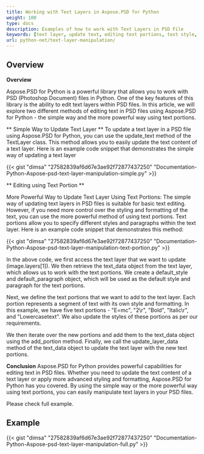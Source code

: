 ```yaml
---
title: Working with Text Layers in Aspose.PSD for Python
weight: 100
type: docs
description: Examples of how to work with Text Layers in PSD File
keywords: [text layer, update text, editing text portions, text style, text paragraph, psd api, python, code sample]
url: python-net/text-layer-manipulation/
---
```


## **Overview**

**Overview**

Aspose.PSD for Python is a powerful library that allows you to work with PSD (Photoshop Document) files in Python. One of the key features of this library is the ability to edit text layers within PSD files. In this article, we will explore two different methods of editing text in PSD files using Aspose.PSD for Python - the simple way and the more powerful way using text portions.

** Simple Way to Update Text Layer **
To update a text layer in a PSD file using Aspose.PSD for Python, you can use the update_text method of the TextLayer class. This method allows you to easily update the text content of a text layer. Here is an example code snippet that demonstrates the simple way of updating a text layer

{{< gist "dimsa" "27582839af6d67e3ae92f72877437250" "Documentation-Python-Aspose-psd-text-layer-manipulation-simple.py" >}}

** Editing using Text Portion **

More Powerful Way to Update Text Layer Using Text Portions: The simple way of updating text layers in PSD files is suitable for basic text editing. However, if you need more control over the styling and formatting of the text, you can use the more powerful method of using text portions. Text portions allow you to specify different styles and paragraphs within the text layer. Here is an example code snippet that demonstrates this method:

{{< gist "dimsa" "27582839af6d67e3ae92f72877437250" "Documentation-Python-Aspose-psd-text-layer-manipulation-text-portion.py" >}}

In the above code, we first access the text layer that we want to update (image.layers[1]). We then retrieve the text_data object from the text layer, which allows us to work with the text portions. We create a default_style and default_paragraph object, which will be used as the default style and paragraph for the text portions.

Next, we define the text portions that we want to add to the text layer. Each portion represents a segment of text with its own style and formatting. In this example, we have five text portions - "E=mc", "2\r", "Bold", "Italic\r", and "Lowercasetext". We also update the styles of these portions as per our requirements.

We then iterate over the new portions and add them to the text_data object using the add_portion method. Finally, we call the update_layer_data method of the text_data object to update the text layer with the new text portions.

**Conclusion**
Aspose.PSD for Python provides powerful capabilities for editing text in PSD files. Whether you need to update the text content of a text layer or apply more advanced styling and formatting, Aspose.PSD for Python has you covered. By using the simple way or the more powerful way using text portions, you can easily manipulate text layers in your PSD files.

Please check full example.

## **Example**
{{< gist "dimsa" "27582839af6d67e3ae92f72877437250" "Documentation-Python-Aspose-psd-text-layer-manipulation-full.py" >}}